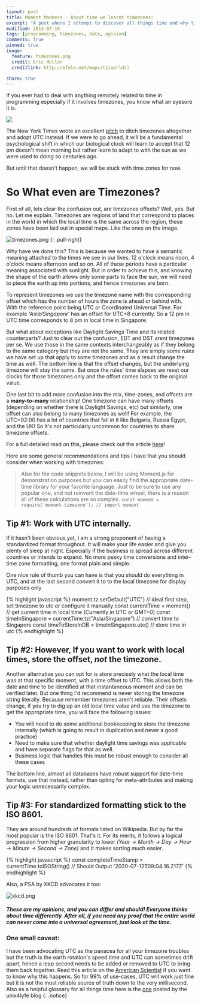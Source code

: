 ```yaml
---
layout: post
title: Moment Madness - About time we learnt timezones!
excerpt: "A post where I attempt to discover all things time and why timezones are so mind-boggling and how can they be handled"
modified: 2013-07-19
tags: [programming, timezones, date, opinion]
comments: true
pinned: true
image:
  feature: timezones.png
  credit: Eric Muller
  creditlink: http://efele.net/maps/tz/world/)

share: true
---
```

 

If you ever had to deal with anything remotely related to time in programming especially if it involves timezones, you know what an eyesore it is.

![](frustrated.gif)

The New York Times wrote an excellent [pitch](https://www.nytimes.com/2016/11/06/opinion/sunday/time-to-dump-time-zones.html?_r=0) to ditch timezones altogether and adopt UTC instead. If we were to go ahead, it will be a fundamental psychological shift in which our biological clock will learn to accept that 12 pm doesn't mean morning but rather learn to adapt to with the sun as we were used to doing so centuries ago. 

But until that doesn't happen,  we will be stuck with time zones for now.

# So What even are Timezones?

First of all, lets clear the confusion out, are timezones offsets? Well, yes. But *no*. Let me explain. Timezones are regions of land that correspond to places in the world in which the local time is the same across the region, these zones have been laid out in special maps. Like the ones on the image.

![timezones.png](timezones.png)
{: .pull-right}

Why have we done this? This is because we wanted to have a semantic meaning attached to the times we see in our lives. 12 o'clock means noon, 4 o'clock means afternoon and so on. All of these periods have a particular meaning associated with sunlight.  But in order to achieve this, and knowing the shape of the earth allows only some parts to face the sun, we will need to piece the earth up into portions, and hence timezones are born.

To represent timezones we use the timezone name with the corresponding offset which has the number of hours the zone is ahead or behind with. With the reference point being UTC or Coordinated Universal Time. For example *'Asia/Singapore'*  has an offset for UTC+8 currently. So a 12 pm in UTC time corresponds to 8 pm in local time in Singapore. 

But what about exceptions like Daylight Savings Time and its related counterparts? Just to clear out the confusion, EDT and DST arent timezones per se. We use those in the same contexts interchangeably as if they belong to the same category but they are not the same. They are simply some *rules* we have set up that apply to some timezones and as a result change the time as well. The bottom line is that the offset changes, but the underlying timezone will stay the same. But once the rules' time elapses we reset our clocks for those timezones only and the offset comes back to the original value.

One last bit to add more confusion into the mix, time-zones, and offsets are a **many-to-many** relationship! One timezone can have many offsets (depending on whether there is Daylight Savings, etc) but similarly, one offset can also belong to many timezones as well! For example, the UTC+02:00 has a lot of countries that fall in it like Bulgaria, Russia Egypt, and the UK! So it's not particularly uncommon for countries to share timezone offsets.  

For a full detailed read on this, please check out the article [here](https://spin.atomicobject.com/2016/07/06/time-zones-offsets/)!

Here are some general recommendations and tips I have that you should consider when working with timezones:

> Also for the code snippets below, I will be using Moment.js for demonstration purposes but you can easily find the appropriate date-time library for your favorite language. Just to be sure to use any popular one, and not reinvent the date-time wheel, there is a reason all of these calculations are so complex.
`const moment = require('moment-timezone'); // import moment`

## Tip #1: Work with UTC internally.

If it hasn't been obvious yet, I am a strong proponent of having a standardized format throughout. It will make your life easier and give you plenty of sleep at night. Especially if the business is spread across different countries or intends to expand. No more pesky time conversions and inter-time zone formatting, one format plain and simple. 

One nice rule of thumb you can have is that you should do everything in UTC, and at the last second convert it to to the local timezone for display purposes only

{% highlight javascript %}
moment.tz.setDefault("UTC") // ideal first step, set timezone to utc or configure it manually
const currentTime = moment() // get current time in local time (Currently in UTC or GMT+0) 
const timeInSingapore = currentTime.tz("Asia/Singapore") // convert time to Singapore
const timeToStoreInDB = timeInSingapore.utc() // store time in utc
{% endhighlight %}

## Tip #2: However, If you want to work with local times, store the offset, *not* the timezone.

 Another alternative you can opt for is store precisely what the local time was at that specific moment, with a time offset to UTC. This allows both the date and time to be identified at that instantaneous moment and can be verified later.  But one thing I'd recommend is never storing the timezone string literally. Because remember timezones aren't reliable. Their offsets change, if you try to dig up an old local time value and use the timezone to get the appropriate time, you will face the following issues:

- You will need to do some additional bookkeeping to store the timezone internally (which is going to result in duplication and never a good practice)
- Need to make sure that whether daylight time savings was applicable and have separate flags for that as well.
- Business logic that handles this must be robust enough to consider all these cases

The bottom line,  almost all databases have robust support for date-time formats, use that instead, rather than opting for meta-attributes and making your logic unnecessarily complex. 

## Tip #3: For standardized formatting stick to the ISO 8601.

They are around hundreds of formats listed on Wikipedia. But by far the most popular is the ISO 8601. That's it. For its merits, it follows a logical progression from higher granularity to lower *(Year → Month → Day → Hour → Minute → Second → Zone)* and it makes sorting much easier. 

{% highlight javascript %}
const completeTimeStamp = currentTime.toISOString() 
// Should Output '2020-07-12T09:04:16.217Z'
{% endhighlight %}

Also, a PSA by XKCD advocates it too:

![xkcd.png](xkcd.png)

##### These are my opinions, and you can differ and should! Everyone thinks about time differently. After all, if you need any proof that the entire world can never come into a universal agreement, just look at the time.  

### One small caveat:

I have been advocating UTC as the panacea for all your timezone troubles but the truth is the earth rotation's speed time and UTC can sometimes drift apart, hence a leap second needs to be added or removed to UTC to bring them back together. Read this article on the [American Scientist](https://www.americanscientist.org/article/the-future-of-time-utc-and-the-leap-second) if you want to know why this happens. So for 99% of use-cases, UTC will work just fine but it is not the most reliable source of truth down to the very millisecond.
Also as a helpful glossary for all things time here is the [one](https://unix4lyfe.org/time/) posted by the unix4lyfe blog
{: .notice} 